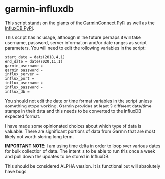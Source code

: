# garmin-influxdb

This script stands on the giants of the [GarminConnect PyPi](https://pypi.org/project/garminconnect/) as well as the [InfluxDB PyPi](https://influxdb-python.readthedocs.io/en/latest/include-readme.html). 

This script has no usage, although in the future perhaps it will take username, password, server information and/or date ranges as script parameters. You will need to edit the following variables in the script:
```
start_date = date(2018,4,1)
end_date = date(2020,11,1)
garmin_username = 
garmin_password = 
influx_server = 
influx_port = 
influx_username = 
influx_password = 
influx_db = 
```

You should not edit the date or time format variables in the script unless something stops working. Garmin provides at least 3 different date/time stamps in their data and this needs to be converted to the InfluxDB expected format.

I have made some opinionated choices about which type of data is valuable. There are significant portions of data from Garmin that are most likely not worth storing long term.

**IMPORTANT NOTE**: I am using time delta in order to loop over various dates for bulk collection of data. The intent is to be able to run this once a week and pull down the updates to be stored in InfluxDB.

This should be considered ALPHA version. It is functional but will absolutely have bugs
